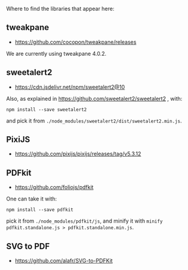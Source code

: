 Where to find the libraries that appear here:

## tweakpane

* https://github.com/cocopon/tweakpane/releases

We are currently using tweakpane 4.0.2.


## sweetalert2

* https://cdn.jsdelivr.net/npm/sweetalert2@10

Also, as explained in https://github.com/sweetalert2/sweetalert2 , with:

    npm install --save sweetalert2

and pick it from `./node_modules/sweetalert2/dist/sweetalert2.min.js`.


## PixiJS

* https://github.com/pixijs/pixijs/releases/tag/v5.3.12


## PDFkit

* https://github.com/foliojs/pdfkit

One can take it with:

    npm install --save pdfkit

pick it from `./node_modules/pdfkit/js`, and minify it with `minify
pdfkit.standalone.js > pdfkit.standalone.min.js`.


## SVG to PDF

* https://github.com/alafr/SVG-to-PDFKit

